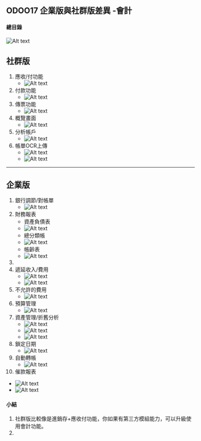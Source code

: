 ## ODOO17 企業版與社群版差異 -會計

#### 總目錄
![Alt text](https://github.com/ksharry/2024-ODOO17-Enterprise-Plan/blob/main/pic/F17126.png?raw=true)

## 社群版
1. 應收/付功能
   + ![Alt text](https://github.com/ksharry/2024-ODOO17-Enterprise-Plan/blob/main/pic/F17122.png?raw=true)
2. 付款功能
   + ![Alt text](https://github.com/ksharry/2024-ODOO17-Enterprise-Plan/blob/main/pic/F17123.png?raw=true)
3. 傳票功能
   + ![Alt text](https://github.com/ksharry/2024-ODOO17-Enterprise-Plan/blob/main/pic/F17124.png?raw=true)
4. 概覽畫面
   + ![Alt text](https://github.com/ksharry/2024-ODOO17-Enterprise-Plan/blob/main/pic/F17125.png?raw=true)
5. 分析帳戶
   + ![Alt text](https://github.com/ksharry/2024-ODOO17-Enterprise-Plan/blob/main/pic/F17111.png?raw=true)
6. 帳單OCR上傳
   + ![Alt text](https://github.com/ksharry/2024-ODOO17-Enterprise-Plan/blob/main/pic/F17106.png?raw=true)
   + ![Alt text](https://github.com/ksharry/2024-ODOO17-Enterprise-Plan/blob/main/pic/F17107.png?raw=true)

------

## 企業版
1. 銀行調節/對帳單
   + ![Alt text](https://github.com/ksharry/2024-ODOO17-Enterprise-Plan/blob/main/pic/F17102.png?raw=true)
2. 財務報表
   + 資產負債表
   + ![Alt text](https://github.com/ksharry/2024-ODOO17-Enterprise-Plan/blob/main/pic/F17103.png?raw=true)
   + 總分類帳
   + ![Alt text](https://github.com/ksharry/2024-ODOO17-Enterprise-Plan/blob/main/pic/F17104.png?raw=true)
   + 帳齡表
   + ![Alt text](https://github.com/ksharry/2024-ODOO17-Enterprise-Plan/blob/main/pic/F17105.png?raw=true)
3. 
4. 遞延收入/費用
   + ![Alt text](https://github.com/ksharry/2024-ODOO17-Enterprise-Plan/blob/main/pic/F17108.png?raw=true)
   + ![Alt text](https://github.com/ksharry/2024-ODOO17-Enterprise-Plan/blob/main/pic/F17110.png?raw=true)
5. 不允許的費用
   + ![Alt text](https://github.com/ksharry/2024-ODOO17-Enterprise-Plan/blob/main/pic/F17109.png?raw=true)
6. 預算管理
   + ![Alt text](https://github.com/ksharry/2024-ODOO17-Enterprise-Plan/blob/main/pic/F17112.png?raw=true)
7. 資產管理/折舊分析
   + ![Alt text](https://github.com/ksharry/2024-ODOO17-Enterprise-Plan/blob/main/pic/F17113.png?raw=true)
   + ![Alt text](https://github.com/ksharry/2024-ODOO17-Enterprise-Plan/blob/main/pic/F17114.png?raw=true)
   + ![Alt text](https://github.com/ksharry/2024-ODOO17-Enterprise-Plan/blob/main/pic/F17115.png?raw=true)
8. 鎖定日期
   + ![Alt text](https://github.com/ksharry/2024-ODOO17-Enterprise-Plan/blob/main/pic/F17116.png?raw=true)
9. 自動轉帳
   + ![Alt text](https://github.com/ksharry/2024-ODOO17-Enterprise-Plan/blob/main/pic/F17117.png?raw=true)
10. 催款報表
   +  ![Alt text](https://github.com/ksharry/2024-ODOO17-Enterprise-Plan/blob/main/pic/F17118.png?raw=true)
   +  ![Alt text](https://github.com/ksharry/2024-ODOO17-Enterprise-Plan/blob/main/pic/F17119.png?raw=true)

#### 小結
1. 社群版比較像是進銷存+應收付功能，你如果有第三方模組能力，可以升級使用會計功能。
2. 
